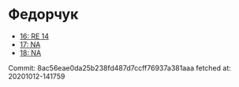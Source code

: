 # Федорчук
- [16: RE 14](16.md)
- [17: NA](17.md)
- [18: NA](18.md)

Commit: 8ac56eae0da25b238fd487d7ccff76937a381aaa
 fetched at: 20201012-141759
